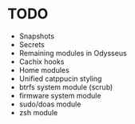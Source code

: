 # TODO

- Snapshots
- Secrets
- Remaining modules in Odysseus
- Cachix hooks
- Home modules
- Unified catppucin styling
- btrfs system module (scrub)
- firmware system module
- sudo/doas module
- zsh module

